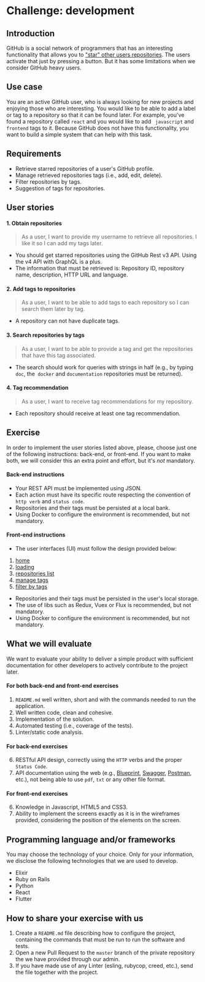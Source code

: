 # Challenge: development

## Introduction

GitHub is a social network of programmers that has an interesting functionality that allows you to ["star" other users repositories](https://help.github.com/en/articles/saving-repositories-with-stars). The users activate that just by pressing a button. But it has some limitations when we consider GitHub heavy users.


## Use case

You are an active GitHub user, who is always looking for new projects and enjoying those who are interesting. You would like to be able to add a label or tag to a repository so that it can be found later. For example, you've found a repository called `react` and you would like to add ` javascript` and `frontend` tags to it. Because GitHub does not have this functionality, you want to build a simple system that can help with this task.

## Requirements

- Retrieve starred repositories of a user's GitHub profile.
- Manage retrieved repositories tags (i.e., add, edit, delete).
- Filter repositories by tags.
- Suggestion of tags for repositories.

## User stories

#### 1. Obtain repositories

> As a user, I want to provide my username to retrieve all repositories. I like it so I can add my tags later.

- You should get starred repositories using the GitHub Rest v3 API. Using the v4 API with GraphQL is a plus.
- The information that must be retrieved is: Repository ID, repository name, description, HTTP URL and language.

#### 2. Add tags to repositories

> As a user, I want to be able to add tags to each repository so I can search them later by tag.

- A repository can not have duplicate tags.

#### 3. Search repositories by tags

> As a user, I want to be able to provide a tag and get the repositories that have this tag associated.

- The search should work for queries with strings in half (e.g., by typing `doc`, the` docker` and `documentation` repositories must be returned).

#### 4. Tag recommendation

> As a user, I want to receive tag recommendations for my repository.

- Each repository should receive at least one tag recommendation.

## Exercise

In order to implement the user stories listed above, please, choose just one of the following instructions: back-end, or front-end. If you want to make both, we will consider this an extra point and effort, but it's *not* mandatory.

#### Back-end instructions

- Your REST API must be implemented using JSON.
- Each action must have its specific route respecting the convention of `http verb` and `status code`.
- Repositories and their tags must be persisted at a local bank.
- Using Docker to configure the environment is recommended, but not mandatory.

#### Front-end instructions

- The user interfaces (UI) must follow the design provided below:
1. [home](https://github.com/Danielwsx64/challenge-development/blob/master/wireframes/01.png)
2. [loading](https://github.com/Danielwsx64/challenge-development/blob/master/wireframes/02.png)
3. [repositories list](https://github.com/Danielwsx64/challenge-development/blob/master/wireframes/03.png)
4. [manage tags](https://github.com/Danielwsx64/challenge-development/blob/master/wireframes/04.png)
5. [filter by tags](https://github.com/Danielwsx64/challenge-development/blob/master/wireframes/05.png)
- Repositories and their tags must be persisted in the user's local storage.
- The use of libs such as Redux, Vuex or Flux is recommended, but not mandatory.
- Using Docker to configure the environment is recommended, but not mandatory.

## What we will evaluate

We want to evaluate your ability to deliver a simple product with sufficient documentation for other developers to actively contribute to the project later.

#### For both back-end and front-end exercises

1. `README.md` well written, short and with the commands needed to run the application.
2. Well written code, clean and cohesive.
3. Implementation of the solution.
4. Automated testing (i.e., coverage of the tests).
5. Linter/static code analysis.

#### For back-end exercises

6. RESTful API design, correctly using the `HTTP` verbs and the proper `Status Code`.
7. API documentation using the web (e.g., [Blueprint](https://apiblueprint.org/), [Swagger](https://swagger.io/), [Postman](https://www.getpostman.com/), etc.), not being able to use `pdf`, `txt` or any other file format.

#### For front-end exercises

6. Knowledge in Javascript, HTML5 and CSS3.
7. Ability to implement the screens exactly as it is in the wireframes provided, considering the position of the elements on the screen.

## Programming language and/or frameworks

You may choose the technology of your choice. Only for your information, we disclose the following technologies that we are used to develop.
- Elixir
- Ruby on Rails
- Python
- React
- Flutter

## How to share your exercise with us
1. Create a `README.md` file describing how to configure the project, containing the commands that must be run to run the software and tests.
2. Open a new Pull Request to the `master` branch of the private repository the we have provided through our admin.
3. If you have made use of any Linter (esling, rubycop, creed, etc.), send the file together with the project.
